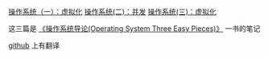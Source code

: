 [操作系统（一）：虚拟化]() 
[操作系统(二)：并发]()
[操作系统(三)：虚拟化]()

这三篇是 [《操作系统导论(Operating System Three Easy Pieces)》](https://book.douban.com/subject/33463930/) 一书的笔记

[github](https://github.com/remzi-arpacidusseau/ostep-translations/tree/master/chinese) 上有翻译


